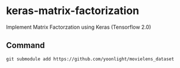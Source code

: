 # keras-matrix-factorization

Implement Matrix Factorzation using Keras (Tensorflow 2.0)

## Command

```shell
git submodule add https://github.com/yoonlight/movielens_dataset
```
